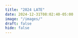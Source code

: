 ```yaml
---
title: "2024 LATE"
date: 2024-12-31T08:02:40-05:00
image: "/images/"
draft: false
hide: false
---
```

